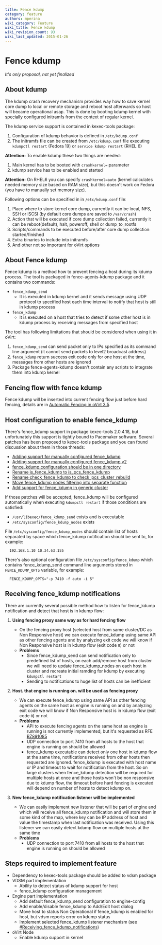 ```yaml
---
title: Fence kdump
category: feature
authors: mperina
wiki_category: Feature
wiki_title: Fence kdump
wiki_revision_count: 93
wiki_last_updated: 2015-01-26
---
```


# Fence kdump

*It's only proposal, not yet finalized*

## About kdump

The kdump crash recovery mechanism provides way how to save kernel core dump to local or remote storage and reboot host afterwards so host will became operational asap. This is done by booting kdump kernel with specially configured initramfs from the context of regular kernel.

The kdump service support is contained in kexec-tools package:

1.  Configuration of kdump behavior is defined in `/etc/kdump.conf`
2.  The initramfs file can be created from `/etc/kdump.conf` file executing `kdumpctl restart` (Fedora 19) or `service kdump restart` (RHEL 6)

**Attention:** To enable kdump these two things are needed:

1.  Main kernel has to be booted with `crashkernel=` parameter
2.  kdump service has to be enabled and started

**Attention:** On RHEL6 you can specify `crashkernel=auto` (kernel calculates needed memory size based on RAM size), but this doesn't work on Fedora (you have to manually set memory size).

Following options can be specified in in `/etc/kdump.conf` file:

1.  Place where to store kernel core dump, currently it can be local, NFS, SSH or iSCSI (by default core dumps are saved to `/var/crash`)
2.  Action that will be executed if core dump collection failed, currently it can be reboot(default), halt, poweroff, shell or dump_to_rootfs
3.  Scripts/commands to be executed before/after core dump collection started/finished
4.  Extra binaries to include into initramfs
5.  And other not so important for oVirt options

## About Fence kdump

Fence kdump is a method how to prevent fencing a host during its kdump process. The tool is packaged in fence-agents-kdump package and it contains two commands:

*   `fence_kdump_send`
    -   It is executed in kdump kernel and it sends message using UDP protocol to specified host each time interval to notify that host is still in kdump process
*   `fence_kdump`
    -   It is executed on a host that tries to detect if some other host is in kdump process by receiving messages from specified host

The tool has following limitations that should be considered when using it in oVirt:

1.  `fence_kdump_send` can send packet only to IPs specified as its command line argument (it cannot send packets to level2 broadcast address)
2.  `fence_kdump` return success exit code only for one host at the time, messages from other hosts are ignored
3.  Package fence-agents-kdump doesn't contain any scripts to integrate them into kdump kernel

## Fencing flow with fence kdump

Fence kdump will be inserted into current fencing flow just before hard fencing, details are in [Automatic Fencing in oVirt 3.5](Automatic_Fencing#Automatic_Fencing_in_oVirt_3.5).

## Host configuration to enable fence_kdump

There's fence_kdump support in package kexec-tools 2.0.4.18, but unfortunately this support is tightly bound to Pacemaker software. Several patches has been proposed to kexec-tools package and you can found discussion about them in those threads:

*   [Adding support for manually configured fence_kdump](https://lists.fedoraproject.org/pipermail/kexec/2014-March/000574.html)
*   [Adding support for manually configured fence_kdump v2](https://lists.fedoraproject.org/pipermail/kexec/2014-March/000583.html)
*   [fence_kdump configuration should be in one directory](https://lists.fedoraproject.org/pipermail/kexec/2014-March/000601.html)
*   [Rename is_fence_kdump to is_pcs_fence_kdump](https://lists.fedoraproject.org/pipermail/kexec/2014-March/000602.html)
*   [Rename check_fence_kdump to check_pcs_cluster_rebuild](https://lists.fedoraproject.org/pipermail/kexec/2014-March/000603.html)
*   [Move fence_kdump nodes filtering into separate function](https://lists.fedoraproject.org/pipermail/kexec/2014-March/000604.html)
*   [Add support for fence_kdump in generic cluster](https://lists.fedoraproject.org/pipermail/kexec/2014-March/000605.html)

If those patches will be accepted, fence_kdump will be configured automatically when executing `kdumpctl restart` if those conditions are satisfied:

*   `/usr/libexec/fence_kdump_send` exists and is executable
*   `/etc/sysconfig/fence_kdump_nodes` exists

File `/etc/sysconfig/fence_kdump_nodes` should contain list of hosts separated by space which fence_kdump notification should be sent to, for example:

      192.168.1.10 10.34.63.155

There's also optional configuration file `/etc/sysconfig/fence_kdump` which contains fence_kdump_send command line arguments stored in `FENCE_KDUMP_OPTS` variable, for example:

      FENCE_KDUMP_OPTS="-p 7410 -f auto -i 5"

## Receiving fence_kdump notifications

There are currently several possible method how to listen for fence_kdump notification and detect that host is in kdump flow:

1.  **Using fencing proxy same way as for hard fencing flow**
    -   On the fencing proxy host (selected host from same cluster/DC as Non Responsive host) we can execute fence_kdump using same API as other fencing agents and by analyzing exit code we will know if Non Responsive host is in kdump flow (exit code `0`) or not
    -   **Problems**
        -   Since fence_kdump_send can send notification only to predefined list of hosts, on each add/remove host from cluster we will need to update fence_kdump_nodes on each host in cluster and recreate initial ramding for kdump by executing `kdumpctl restart`
        -   Sending to notifications to huge list of hosts can be inefficient

2.  **Host. that engine is running on. will be used as fencing proxy**
    -   We can execute fence_kdump using same API as other fencing agents on the same host as engine is running on and by analyzing exit code we will know if Non Responsive host is in kdump flow (exit code `0`) or not
    -   **Problems**
        -   API to execute fencing agents on the same host as engine is running is not currently implemented, but it's requested as RFE [BZ891085](https://bugzilla.redhat.com/show_bug.cgi?id=891085)
        -   UDP connection to port 7410 from all hosts to the host that engine is running on should be allowed
        -   fence_kdump executable can detect only one host in kdump flow at the same time, notifications received from other hosts then requested are ignored. fence_kdump is executed with host name or IP and timeout to wait for notification from the host. So on large clusters when fence_kdump detection will be required for multiple hosts at once and those hosts won't be non responsive due to kdump flow, the timeout before hard fencing is executed will depend on number of hosts to detect kdump on.

3.  **New fence_kdump notification listener will be implemented**
    -   We can easily implement new listener that will be part of engine and which will receive all fence_kdump notification and will store them in some kind of the map, where key can be IP address of host and value the timestamp when last notification was received. Using this listener we can easily detect kdump flow on multiple hosts at the same time
    -   **Problems**
        -   UDP connection to port 7410 from all hosts to the host that engine is running on should be allowed

## Steps required to implement feature

*   Dependency to kexec-tools package should be added to vdsm package
*   VDSM part implementation
    -   Ability to detect status of kdump support for host
    -   fence_kdump configuration management
*   Engine part implementation
    -   Add default fence_kdump_send configuration to engine-config
    -   Add enable/disable fence_kdump to Add/Edit host dialog
    -   Move host to status Non Operational if fence_kdump is enabled for host, but vdsm reports error on kdump status
    -   Implement selected fence_kdump listener mechanism (see [#Receiving_fence_kdump_notifications](#Receiving_fence_kdump_notifications))
*   oVirt Node
    -   Enable kdump support in kernel
